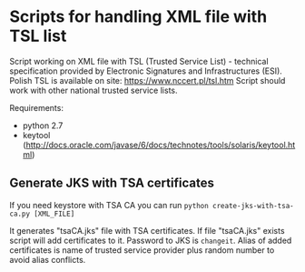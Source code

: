 # Scripts for handling XML file with TSL list

Script working on XML file with TSL (Trusted Service List) - technical specification provided by Electronic Signatures and Infrastructures (ESI).
Polish TSL is available on site: https://www.nccert.pl/tsl.htm
Script should work with other national trusted service lists.

Requirements:

- python 2.7
- keytool (http://docs.oracle.com/javase/6/docs/technotes/tools/solaris/keytool.html)

## Generate JKS with TSA certificates

If you need keystore with TSA CA you can run
```python create-jks-with-tsa-ca.py [XML_FILE]```

It generates "tsaCA.jks" file with TSA certificates.
If file "tsaCA.jks" exists script will add certificates to it.
Password to JKS is ```changeit```. 
Alias of added certificates is name of trusted service provider plus random number to avoid alias conflicts.


